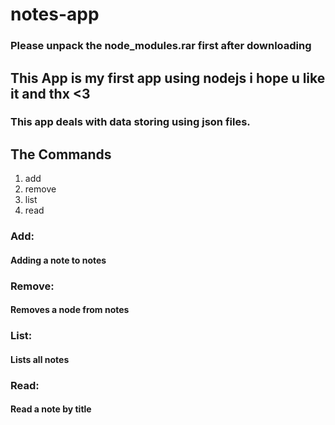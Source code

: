 # notes-app
### Please unpack the node_modules.rar first after downloading

## This App is my first app using nodejs i hope u like it and thx <3

### This app deals with data storing using json files.
## The Commands
1. add
2. remove
3. list
4. read

### Add:
#### Adding a note to notes
### Remove:
#### Removes a node from notes
### List:
#### Lists all notes
### Read:
#### Read a note by title
